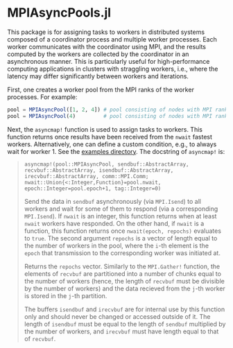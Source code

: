 # MPIAsyncPools.jl

This package is for assigning tasks to workers in distributed systems composed of a coordinator process and multiple worker processes. Each worker communicates with the coordinator using MPI, and the results computed by the workers are collected by the coordinator in an asynchronous manner. This is particularly useful for high-performance computing applications in clusters with straggling workers, i.e., where the latency may differ significantly between workers and iterations.

First, one creates a worker pool from the MPI ranks of the worker processes. For example:

```julia
pool = MPIAsyncPool([1, 2, 4]) # pool consisting of nodes with MPI ranks 1, 2, 4
pool = MPIAsyncPool(4)         # pool consisting of nodes with MPI ranks 1, 2, 3, 4
```

Next, the `asyncmap!` function is used to assign tasks to workers. This function returns once results have been received from the `nwait` fastest workers. Alternatively, one can define a custom condition, e.g., to always wait for worker 1. See the [examples directory](./examples/). The docstring of `asyncmap!` is:

> `asyncmap!(pool::MPIAsyncPool, sendbuf::AbstractArray, recvbuf::AbstractArray, isendbuf::AbstractArray, irecvbuf::AbstractArray, comm::MPI.Comm; nwait::Union{<:Integer,Function}=pool.nwait, epoch::Integer=pool.epoch+1, tag::Integer=0)`
>
> Send the data in `sendbuf` asynchronously (via `MPI.Isend`) to all workers and wait for some of them to respond (via a corresponding `MPI.Isend`). If `nwait` is an integer, this function returns  when at least `nwait` workers have responded. On the other hand, if `nwait` is a function, this function returns once `nwait(epoch, repochs)` evaluates to `true`. The second argument `repochs` is a vector of length equal to the number of workers in the pool, where the `i`-th element is the `epoch` that transmission to the corresponding worker was initiated at.
>
> Returns the `repochs` vector. Similarly to the `MPI.Gather!` function, the elements of `recvbuf` are partitioned into a number of chunks equal to the number of workers (hence, the length of `recvbuf` must be divisible by the number of workers) and the data recieved from the `j`-th worker is stored in the `j`-th partition.
>
> The buffers `isendbuf` and `irecvbuf` are for internal use by this function only and should never be changed or accessed outside of it. The length of `isendbuf` must be equal to the length of `sendbuf` multiplied by the number of workers, and `irecvbuf` must have length equal to that of `recvbuf`.